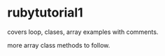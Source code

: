 rubytutorial1
=============

covers loop, clases, array examples with comments. 

more array class methods to follow. 
